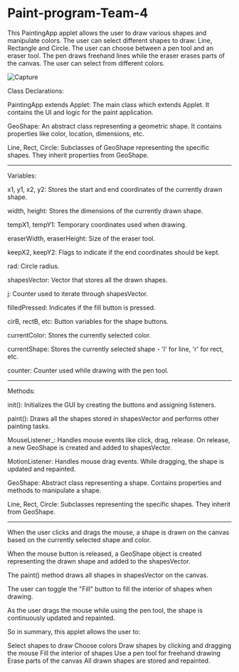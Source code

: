 # Paint-program-Team-4

This PaintingApp applet allows the user to draw various shapes and manipulate colors. The user can select different shapes to draw: Line, Rectangle and Circle.
The user can choose between a pen tool and an eraser tool. The pen draws freehand lines while the eraser erases parts of the canvas. The user can select from different colors. 


![Capture](https://github.com/YaraMohy/Paint-program-team-4/assets/139645547/5bba57ea-9d45-4fdb-842c-eb1f467d7d0c)

Class Declarations:

PaintingApp extends Applet: The main class which extends Applet. It contains the UI and logic for the paint application.

GeoShape: An abstract class representing a geometric shape. It contains properties like color, location, dimensions, etc.

Line, Rect, Circle: Subclasses of GeoShape representing the specific shapes. They inherit properties from GeoShape.
___________

Variables:

x1, y1, x2, y2: Stores the start and end coordinates of the currently drawn shape.

width, height: Stores the dimensions of the currently drawn shape.

tempX1, tempY1: Temporary coordinates used when drawing.

eraserWidth, eraserHeight: Size of the eraser tool.

keepX2, keepY2: Flags to indicate if the end coordinates should be kept.

rad: Circle radius.

shapesVector: Vector that stores all the drawn shapes.

j: Counter used to iterate through shapesVector.

filledPressed: Indicates if the fill button is pressed.

cirB, rectB, etc: Button variables for the shape buttons.

currentColor: Stores the currently selected color.

currentShape: Stores the currently selected shape - 'l' for line, 'r' for rect, etc.

counter: Counter used while drawing with the pen tool.

_________
Methods:

init(): Initializes the GUI by creating the buttons and assigning listeners.

paint(): Draws all the shapes stored in shapesVector and performs other painting tasks.

MouseListener_: Handles mouse events like click, drag, release. On release, a new GeoShape is created and added to shapesVector.

MotionListener: Handles mouse drag events. While dragging, the shape is updated and repainted.

GeoShape: Abstract class representing a shape. Contains properties and methods to manipulate a shape.

Line, Rect, Circle: Subclasses representing the specific shapes. They inherit from GeoShape.
_______________

When the user clicks and drags the mouse, a shape is drawn on the canvas based on the currently selected shape and color.

When the mouse button is released, a GeoShape object is created representing the drawn shape and added to the shapesVector.

The paint() method draws all shapes in shapesVector on the canvas.

The user can toggle the "Fill" button to fill the interior of shapes when drawing.

As the user drags the mouse while using the pen tool, the shape is continuously updated and repainted.

So in summary, this applet allows the user to:

Select shapes to draw
Choose colors
Draw shapes by clicking and dragging the mouse
Fill the interior of shapes
Use a pen tool for freehand drawing
Erase parts of the canvas
All drawn shapes are stored and repainted.
